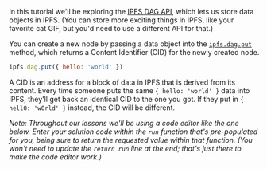 In this tutorial we'll be exploring the [IPFS DAG API](https://github.com/ipfs/interface-js-ipfs-core/blob/master/SPEC/DAG.md), which lets us store data
objects in IPFS. (You can store more exciting things in IPFS, like your favorite
cat GIF, but you'd need to use a different API for that.)

You can create a new node by passing a data object into the [`ipfs.dag.put`](https://github.com/ipfs/interface-js-ipfs-core/blob/master/SPEC/DAG.md#dagput) method,
which returns a Content Identifier (CID) for the newly created node.

```javascript
ipfs.dag.put({ hello: 'world' })
```

A CID is an address for a block of data in IPFS that is derived from its content. Every
time someone puts the same `{ hello: 'world' }` data into IPFS, they'll get back an
identical CID to the one you got. If they put in `{ hell0: 'w0rld' }` instead, the
CID will be different.

_Note: Throughout our lessons we'll be using a code editor like the one below.
Enter your solution code within the `run` function that's pre-populated for you,
being sure to return the requested value within that function. (You won't need to
update the `return run` line at the end; that's just there to make the code editor work.)_
